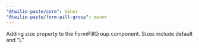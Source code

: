 ```yaml
---
"@twilio-paste/core": minor
"@twilio-paste/form-pill-group": minor
---
```


Adding size property to the FormPillGroup component. Sizes include default and "L"
